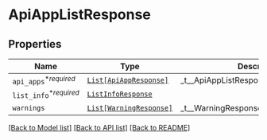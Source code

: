 # ApiAppListResponse



## Properties
Name | Type | Description | Notes
------------ | ------------- | ------------- | -------------
| `api_apps`<sup>*_required_</sup> | [```List[ApiAppResponse]```](ApiAppResponse.md) |  _t__ApiAppListResponse::DESCRIPTION  |  |
| `list_info`<sup>*_required_</sup> | [```ListInfoResponse```](ListInfoResponse.md) |    |  |
| `warnings` | [```List[WarningResponse]```](WarningResponse.md) |  _t__WarningResponse::LIST_DESCRIPTION  |  |

[[Back to Model list]](../README.md#documentation-for-models) [[Back to API list]](../README.md#documentation-for-api-endpoints) [[Back to README]](../README.md)


